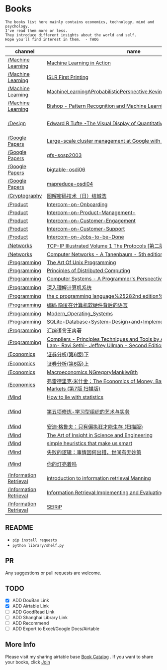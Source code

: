 
# Books

```
The books list here mainly contains economics, technology, mind and psychology.
I've read them more or less.
They introduce different insights about the world and self.
Hope you'll find interest in them.  - TAOG
```


|              channel |                 name |               douban |                 tags |
| -------------------- | -------------------- | -------------------- | -------------------- |
| [/Machine Learning](https://github.com/yowenter/books/blob/master/Machine%20Learning) | [Machine Learning in Action](https://github.com/yowenter/books/blob/master/Machine%20Learning/Machine%20Learning%20in%20Action.pdf) |  |  |
| [/Machine Learning](https://github.com/yowenter/books/blob/master/Machine%20Learning) | [ISLR First Printing](https://github.com/yowenter/books/blob/master/Machine%20Learning/ISLR%20First%20Printing.pdf) |  |  |
| [/Machine Learning](https://github.com/yowenter/books/blob/master/Machine%20Learning) | [MachineLearningAProbabilisticPerspective,KevinPMurphy,MITPress,2012](https://github.com/yowenter/books/blob/master/Machine%20Learning/Machine.Learning.A.Probabilistic.Perspective%2C.Kevin.P..Murphy%2C.MIT.Press%2C.2012.pdf) |  |  |
| [/Machine Learning](https://github.com/yowenter/books/blob/master/Machine%20Learning) | [Bishop - Pattern Recognition and Machine Learning](https://github.com/yowenter/books/blob/master/Machine%20Learning/Bishop%20-%20Pattern%20Recognition%20and%20Machine%20Learning.pdf) |  |  |
| [/Design](https://github.com/yowenter/books/blob/master/Design) | [Edward R Tufte -The Visual Display of Quantitative Information](https://github.com/yowenter/books/blob/master/Design/Edward%20R%20Tufte%20-The%20Visual%20Display%20of%20Quantitative%20Information.pdf) | https://book.douban.com/subject/1316642/ | Information Visualize , Design |
| [/Google Papers](https://github.com/yowenter/books/blob/master/Google%20Papers) | [Large-scale cluster management at Google with Borg](https://github.com/yowenter/books/blob/master/Google%20Papers/Large-scale%20cluster%20management%20at%20Google%20with%20Borg.pdf) |  |  |
| [/Google Papers](https://github.com/yowenter/books/blob/master/Google%20Papers) | [gfs-sosp2003](https://github.com/yowenter/books/blob/master/Google%20Papers/gfs-sosp2003.pdf) |  |  |
| [/Google Papers](https://github.com/yowenter/books/blob/master/Google%20Papers) | [bigtable-osdi06](https://github.com/yowenter/books/blob/master/Google%20Papers/bigtable-osdi06.pdf) |  |  |
| [/Google Papers](https://github.com/yowenter/books/blob/master/Google%20Papers) | [mapreduce-osdi04](https://github.com/yowenter/books/blob/master/Google%20Papers/mapreduce-osdi04.pdf) |  |  |
| [/Cryptography](https://github.com/yowenter/books/blob/master/Cryptography) | [图解密码技术（日）结城浩](https://github.com/yowenter/books/blob/master/Cryptography/%E5%9B%BE%E8%A7%A3%E5%AF%86%E7%A0%81%E6%8A%80%E6%9C%AF%EF%BC%88%E6%97%A5%EF%BC%89%E7%BB%93%E5%9F%8E%E6%B5%A9.pdf) |  |  |
| [/Product](https://github.com/yowenter/books/blob/master/Product) | [Intercom-on-Onboarding](https://github.com/yowenter/books/blob/master/Product/Intercom-on-Onboarding.pdf) |  |  |
| [/Product](https://github.com/yowenter/books/blob/master/Product) | [Intercom-on-Product-Management-](https://github.com/yowenter/books/blob/master/Product/Intercom-on-Product-Management-.pdf) |  |  |
| [/Product](https://github.com/yowenter/books/blob/master/Product) | [Intercom-on-Customer-Engagement](https://github.com/yowenter/books/blob/master/Product/Intercom-on-Customer-Engagement.pdf) |  |  |
| [/Product](https://github.com/yowenter/books/blob/master/Product) | [Intercom-on-Customer-Support](https://github.com/yowenter/books/blob/master/Product/Intercom-on-Customer-Support.pdf) |  |  |
| [/Product](https://github.com/yowenter/books/blob/master/Product) | [Intercom-on-Jobs-to-be-Done](https://github.com/yowenter/books/blob/master/Product/Intercom-on-Jobs-to-be-Done.pdf) |  |  |
| [/Networks](https://github.com/yowenter/books/blob/master/Networks) | [TCP-IP Illustrated Volume 1 The Protocols [第二版][英文版][文字版]](https://github.com/yowenter/books/blob/master/Networks/TCP-IP%20Illustrated%20Volume%201%20The%20Protocols%20%5B%E7%AC%AC%E4%BA%8C%E7%89%88%5D%5B%E8%8B%B1%E6%96%87%E7%89%88%5D%5B%E6%96%87%E5%AD%97%E7%89%88%5D.pdf) |  |  |
| [/Networks](https://github.com/yowenter/books/blob/master/Networks) | [Computer Networks - A Tanenbaum - 5th edition](https://github.com/yowenter/books/blob/master/Networks/Computer%20Networks%20-%20A%20Tanenbaum%20-%205th%20edition.pdf) |  |  |
| [/Programming](https://github.com/yowenter/books/blob/master/Programming) | [The Art Of Unix Programming](https://github.com/yowenter/books/blob/master/Programming/The%20Art%20Of%20Unix%20Programming.pdf) |  |  |
| [/Programming](https://github.com/yowenter/books/blob/master/Programming) | [Principles of Distributed Computing](https://github.com/yowenter/books/blob/master/Programming/Principles%20of%20Distributed%20Computing.pdf) |  |  |
| [/Programming](https://github.com/yowenter/books/blob/master/Programming) | [Computer Systems - A Programmer's Perspective (2nd)](https://github.com/yowenter/books/blob/master/Programming/Computer%20Systems%20-%20A%20Programmer%27s%20Perspective%20%282nd%29.pdf) |  |  |
| [/Programming](https://github.com/yowenter/books/blob/master/Programming) | [深入理解计算机系统](https://github.com/yowenter/books/blob/master/Programming/%E6%B7%B1%E5%85%A5%E7%90%86%E8%A7%A3%E8%AE%A1%E7%AE%97%E6%9C%BA%E7%B3%BB%E7%BB%9F.pdf) |  |  |
| [/Programming](https://github.com/yowenter/books/blob/master/Programming) | [the c programming language%25282nd edition%2529](https://github.com/yowenter/books/blob/master/Programming/the%20c%20programming%20language%2525282nd%20edition%252529.pdf) |  |  |
| [/Programming](https://github.com/yowenter/books/blob/master/Programming) | [编码 隐匿在计算机软硬件背后的语言](https://github.com/yowenter/books/blob/master/Programming/%E7%BC%96%E7%A0%81%20%E9%9A%90%E5%8C%BF%E5%9C%A8%E8%AE%A1%E7%AE%97%E6%9C%BA%E8%BD%AF%E7%A1%AC%E4%BB%B6%E8%83%8C%E5%90%8E%E7%9A%84%E8%AF%AD%E8%A8%80.pdf) |  |  |
| [/Programming](https://github.com/yowenter/books/blob/master/Programming) | [Modern_Operating_Systems](https://github.com/yowenter/books/blob/master/Programming/Modern_Operating_Systems.pdf) |  |  |
| [/Programming](https://github.com/yowenter/books/blob/master/Programming) | [SQLite+Database+System+Design+and+Implementation](https://github.com/yowenter/books/blob/master/Programming/SQLite%2BDatabase%2BSystem%2BDesign%2Band%2BImplementation.pdf) |  |  |
| [/Programming](https://github.com/yowenter/books/blob/master/Programming) | [汇编语言王爽著](https://github.com/yowenter/books/blob/master/Programming/%E6%B1%87%E7%BC%96%E8%AF%AD%E8%A8%80%E7%8E%8B%E7%88%BD%E8%91%97.pdf) |  |  |
| [/Programming](https://github.com/yowenter/books/blob/master/Programming) | [Compilers - Principles Techniques and Tools by Alfred Aho - Monica Lam- Ravi Sethi- Jeffrey Ullman - Second Edition](https://github.com/yowenter/books/blob/master/Programming/Compilers%20-%20Principles%20Techniques%20and%20Tools%20by%20Alfred%20Aho%20-%20Monica%20Lam-%20Ravi%20Sethi-%20Jeffrey%20Ullman%20-%20Second%20Edition.pdf) |  |  |
| [/Economics](https://github.com/yowenter/books/blob/master/Economics) | [证券分析(第6版)下](https://github.com/yowenter/books/blob/master/Economics/%E8%AF%81%E5%88%B8%E5%88%86%E6%9E%90%28%E7%AC%AC6%E7%89%88%29%E4%B8%8B.pdf) |  |  |
| [/Economics](https://github.com/yowenter/books/blob/master/Economics) | [证券分析(第6版)上](https://github.com/yowenter/books/blob/master/Economics/%E8%AF%81%E5%88%B8%E5%88%86%E6%9E%90%28%E7%AC%AC6%E7%89%88%29%E4%B8%8A.pdf) |  |  |
| [/Economics](https://github.com/yowenter/books/blob/master/Economics) | [Macroeconomics NGregoryMankiw8th](https://github.com/yowenter/books/blob/master/Economics/Macroeconomics%20N.Gregory.Mankiw.8th.pdf) |  |  |
| [/Economics](https://github.com/yowenter/books/blob/master/Economics) | [弗雷德里克·米什金：The Economics of Money, Banking, and Financial Markets (第7版 扫描版)](https://github.com/yowenter/books/blob/master/Economics/%E5%BC%97%E9%9B%B7%E5%BE%B7%E9%87%8C%E5%85%8B%C2%B7%E7%B1%B3%E4%BB%80%E9%87%91%EF%BC%9AThe%20Economics%20of%20Money%2C%20Banking%2C%20and%20Financial%20Markets%20%28%E7%AC%AC7%E7%89%88%20%E6%89%AB%E6%8F%8F%E7%89%88%29.pdf) |  |  |
| [/Mind](https://github.com/yowenter/books/blob/master/Mind) | [How to lie with statistics](https://github.com/yowenter/books/blob/master/Mind/How-to-Lie-With-Statistics-1954-Huff.pdf) |  | Statistics |
| [/Mind](https://github.com/yowenter/books/blob/master/Mind) | [第五项修炼-学习型组织的艺术与实务](https://github.com/yowenter/books/blob/master/Mind/%E5%BD%BC%E5%BE%97%C2%B7%E5%9C%A3%E5%90%89%EF%BC%9A%E7%AC%AC%E4%BA%94%E9%A1%B9%E4%BF%AE%E7%82%BC%E2%80%94%E2%80%94%E5%AD%A6%E4%B9%A0%E5%9E%8B%E7%BB%84%E7%BB%87%E7%9A%84%E8%89%BA%E6%9C%AF%E4%B8%8E%E5%AE%9E%E5%8A%A1.pdf) | https://book.douban.com/subject/1045862/ | Mind Hacking , Management |
| [/Mind](https://github.com/yowenter/books/blob/master/Mind) | [安迪·格鲁夫：只有偏执狂才能生存 (扫描版)](https://github.com/yowenter/books/blob/master/Mind/%E5%AE%89%E8%BF%AA%C2%B7%E6%A0%BC%E9%B2%81%E5%A4%AB%EF%BC%9A%E5%8F%AA%E6%9C%89%E5%81%8F%E6%89%A7%E7%8B%82%E6%89%8D%E8%83%BD%E7%94%9F%E5%AD%98%20%28%E6%89%AB%E6%8F%8F%E7%89%88%29.pdf) |  |  |
| [/Mind](https://github.com/yowenter/books/blob/master/Mind) | [The Art of Insight in Science and Engineering](https://github.com/yowenter/books/blob/master/Mind/The%20Art%20of%20Insight%20in%20Science%20and%20Engineering_%20Mastering%20Complexity.pdf) | https://book.douban.com/subject/26286346/ |  |
| [/Mind](https://github.com/yowenter/books/blob/master/Mind) | [simple heuristics that make us smart](https://github.com/yowenter/books/blob/master/Mind/simple%20heuristics%20that%20make%20us%20smart.pdf) |  |  |
| [/Mind](https://github.com/yowenter/books/blob/master/Mind) | [失败的逻辑：事情因何出错，世间有无妙策](https://github.com/yowenter/books/blob/master/Mind/%E5%A4%B1%E8%B4%A5%E7%9A%84%E9%80%BB%E8%BE%91%EF%BC%9A%E4%BA%8B%E6%83%85%E5%9B%A0%E4%BD%95%E5%87%BA%E9%94%99%EF%BC%8C%E4%B8%96%E9%97%B4%E6%9C%89%E6%97%A0%E5%A6%99%E7%AD%96.pdf) |  |  |
| [/Mind](https://github.com/yowenter/books/blob/master/Mind) | [你的灯亮着吗](https://github.com/yowenter/books/blob/master/Mind/%E9%AB%98%E6%96%AF%20%26%20%E6%B8%A9%E4%BC%AF%E6%A0%BC%EF%BC%9A%E4%BD%A0%E7%9A%84%E7%81%AF%E4%BA%AE%E7%9D%80%E5%90%97%EF%BC%9F%E2%80%94%E2%80%94%E5%8F%91%E7%8E%B0%E9%97%AE%E9%A2%98%E7%9A%84%E7%9C%9F%E6%AD%A3%E6%89%80%E5%9C%A8.pdf) | https://book.douban.com/subject/1135754/ | Mind Hacking |
| [/Information Retrieval](https://github.com/yowenter/books/blob/master/Information%20Retrieval) | [introduction to information retrieval Manning](https://github.com/yowenter/books/blob/master/Information%20Retrieval/introduction%20to%20information%20retrieval%20Manning.pdf) |  |  |
| [/Information Retrieval](https://github.com/yowenter/books/blob/master/Information%20Retrieval) | [Information Retrieval:Implementing and Evaluating Search Engines](https://github.com/yowenter/books/blob/master/Information%20Retrieval/Information%20Retrieval%20Implementing%20and%20Evaluating%20Search%20Engines.pdf) | https://book.douban.com/subject/4881120/ | IR , IT |
| [/Information Retrieval](https://github.com/yowenter/books/blob/master/Information%20Retrieval) | [SEIRiP](https://github.com/yowenter/books/blob/master/Information%20Retrieval/SEIRiP.pdf) |  |  |


## README

-  `pip install requests`
-  `python library/shelf.py`

## PR

Any suggestions or pull requests are welcome. 

## TODO

- [X] ADD DouBan Link
- [X] ADD Airtable Link
- [ ] ADD GoodRead Link
- [ ] ADD Shanghai Library Link
- [ ] ADD Recommend
- [ ] ADD Export to Excel/Google Docs/Airtable

## More Info

Please visit my sharing airtable base [Book Catalog](https://airtable.com/shrhEVAegv3ifwlou) .
If you want to share your books, click [Join](https://airtable.com/invite/l?inviteId=inv1Z4cEG2JWQu8JR&inviteToken=25fb4f9dfc75e225adcc2c94e1d377a1d552b22e5e348cff89244e28cc592f75)

